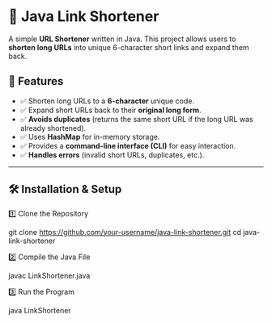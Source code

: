 # 🔗 Java Link Shortener

A simple **URL Shortener** written in Java. This project allows users to **shorten long URLs** into unique 6-character short links and expand them back.

## 🚀 Features
- ✅ Shorten long URLs to a **6-character** unique code.
- ✅ Expand short URLs back to their **original long form**.
- ✅ **Avoids duplicates** (returns the same short URL if the long URL was already shortened).
- ✅ Uses **HashMap** for in-memory storage.
- ✅ Provides a **command-line interface (CLI)** for easy interaction.
- ✅ **Handles errors** (invalid short URLs, duplicates, etc.).

---

## 🛠️ Installation & Setup
1️⃣ Clone the Repository

git clone https://github.com/your-username/java-link-shortener.git
cd java-link-shortener

2️⃣ Compile the Java File

javac LinkShortener.java

3️⃣ Run the Program

java LinkShortener
